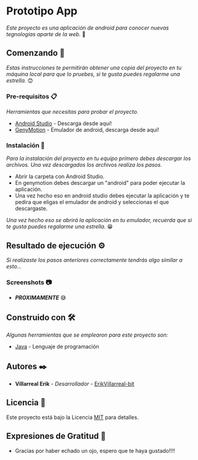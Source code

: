 # Prototipo App

_Este proyecto es una aplicación de android para conocer nuevas tegnologías aparte de la web._ 📱

## Comenzando 🚀

_Estas instrucciones te permitirán obtener una copia del proyecto en tu máquina local para que lo pruebes, si te gusta puedes regalarme una estrella._ 😊

### Pre-requisitos 📋

_Herramientas que necesitas para probar el proyecto._

* [Android Studio](https://developer.android.com/studio?hl=es) - Descarga desde aquí!
* [GenyMotion](https://desarrollador-android.com/desarrollo/herramientas/herramientas-de-ayuda/genymotion-emulador/#Descargar_Genymotion) - Emulador de android, descarga desde aquí!

### Instalación 🔧

_Para la instalación del proyecto en tu equipo primero debes descargar los archivos. Una vez descargados los archivos realiza los pasos._

* Abrir la carpeta con Android Studio.
* En genymotion debes descargar un "android" para poder ejecutar la aplicación.
* Una vez hecho eso en android studio debes ejecutar la aplicación y te pedira que eligas el emulador de android y seleccionas el que descargaste.


_Una vez hecho eso se abrirá la aplicación en tu emulador, recuerda que si te gusta puedes regalarme una estrella._ 😁


## Resultado de ejecución ⚙️

_Si realizaste los pasos anteriores correctamente tendrás algo similar a esto..._

### Screenshots 📷

* ***PROXIMAMENTE*** 😅

## Construido con 🛠️

_Algunas herramientas que se emplearon para este proyecto son:_

* [Java](https://www.java.com/es/about/whatis_java.jsp) - Lenguaje de programación

## Autores ✒️

* **Villarreal Erik** - *Desarrollador* - [ErikVillarreal-bit](https://github.com/ErikVillarreal-bit)

## Licencia 📄

Este proyecto está bajo la Licencia [MIT](https://es.wikipedia.org/wiki/Licencia_MIT#Caracter%C3%ADsticas_y_usos_de_esta_licencia) para detalles.

## Expresiones de Gratitud 🎁

* Gracias por haber echado un ojo, espero que te haya gustado!!!!
